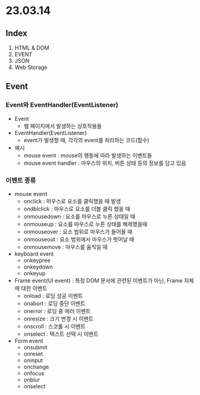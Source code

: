 # 23.03.14
## Index
1. HTML & DOM
2. EVENT
3. JSON
4. Web Storage

## Event
### Event와 EventHandler(EventListener)
- Event
  - 웹 페이지에서 발생하는 상호작용들
- EventHandler(EventListener)
  - event가 발생할 때, 각각의 event를 처리하는 코드(함수)
- 예시
  - mouse event : mouse의 행동에 따라 발생하는 이벤트들
  - mouse event handler : 마우스의 위치, 버튼 상태 등의 정보를 담고 있음

### 이벤트 종류
- mouse event
  - onclick : 마우스로 요소를 클릭했을 때 발생
  - ondblclick : 마우스로 요소를 더블 클릭 했을 때
  - onmousedown : 요소를 마우스로 누른 상태일 때
  - onmouseup : 요소를 마우스로 누른 상태를 해제했을때
  - onmouseover : 요소 범위로 마우스가 들어올 때
  - onmouseout : 요소 범위에서 마우스가 벗어날 때
  - onmousemove : 마우스를 움직일 때
- keyboard event
  - onkeypree
  - onkeydown
  - onkeyup
- Frame event(UI event) : 특정 DOM 문서에 관련된 이벤트가 아닌, Frame 자체에 대한 이벤트
  - onload : 로딩 성공 이벤트
  - onabort : 로딩 중단 이벤트
  - onerror : 로딩 중 에러 이벤트
  - onresize : 크기 변경 시 이벤트
  - onscroll : 스코롤 시 이벤트
  - onselect : 텍스트 선택 시 이벤트
- Form event
  - onsubmit
  - onreset
  - oninput
  - onchange
  - onfocus
  - onblur
  - onselect